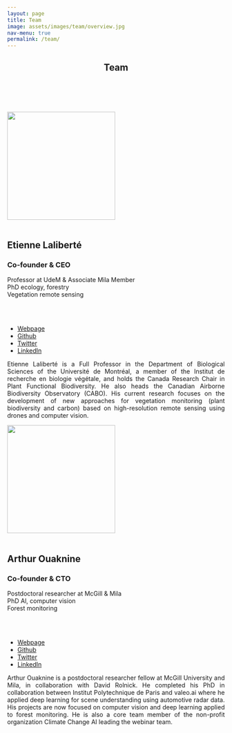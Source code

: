 ```yaml
---
layout: page
title: Team
image: assets/images/team/overview.jpg
nav-menu: true
permalink: /team/
---
```


<!-- Main -->
<div id="main" class="alt">

<!-- One -->
<section id="one">
	<div class="inner">
		<header class="major">
			<h1>Team</h1>
		</header>


<br>
<br>



<div class="row">
<div class="6u 12u$(small)">
<div class="circular_image"> <img class="center" width="250" src="{% link assets/images/team/etienne_laliberte_4000.jpg %}" alt="" /> </div>
<br>

<div class="align-center">
<h2>Etienne Laliberté</h2>
<h3>Co-founder & CEO</h3>
Professor at UdeM & Associate Mila Member
<br>
PhD ecology, forestry
<br>
Vegetation remote sensing

<br><br>
<ul class="icons">
    <li><a href="https://irbv.umontreal.ca/le-personnel/etienne-laliberte/?lang=en" class="icon alt fa-globe"><span class="label">Webpage</span></a></li>
    <li><a href="https://scholar.google.com/citations?hl=en&user=FsJbyNEAAAAJ&view_op=list_works&sortby=pubdate" class="icon alt fa-graduation-cap"><span class="label">Github</span></a></li>
    <li><a href="https://twitter.com/etnlalib" class="icon alt fa-twitter"><span class="label">Twitter</span></a></li>
    <li><a href="https://www.linkedin.com/in/elaliberte" class="icon alt fa-linkedin"><span class="label">LinkedIn</span></a></li>
</ul>

<p align="justify">
Etienne Laliberté is a Full Professor in the Department of Biological Sciences of the Université de Montréal, a member of the Institut de recherche en biologie végétale, and holds the Canada Research Chair in Plant Functional Biodiversity. He also heads the Canadian Airborne Biodiversity Observatory (CABO). His current research focuses on the development of new approaches for vegetation monitoring (plant biodiversity and carbon) based on high-resolution remote sensing using drones and computer vision.
</p>

</div>
</div>

<div class="6u 12u$(small)">
<div class="circular_image"> <img class="center" width="250" src="{% link assets/images/team/arthur_ouaknine_600.jpg %}" alt="" /> </div>

<br>

<div class="align-center">
<h2>Arthur Ouaknine</h2>
<h3>Co-founder & CTO</h3>

Postdoctoral researcher at McGill & Mila
<br>
PhD Al, computer vision
<br>
Forest monitoring

<br><br>
<ul class="icons">
    <li><a href="https://arthurouaknine.github.io/" class="icon alt fa-globe"><span class="label">Webpage</span></a></li>
    <li><a href="https://scholar.google.com/citations?user=OCT3E9wAAAAJ&hl=en" class="icon alt fa-graduation-cap"><span class="label">Github</span></a></li>
    <li><a href="https://twitter.com/ArthurOuaknine" class="icon alt fa-twitter"><span class="label">Twitter</span></a></li>
    <li><a href="https://www.linkedin.com/in/arthur-ouaknine" class="icon alt fa-linkedin"><span class="label">LinkedIn</span></a></li>
</ul>

<p align="justify">
Arthur Ouaknine is a postdoctoral researcher fellow at McGill University and Mila, in collaboration with David Rolnick.  He completed his PhD in collaboration between Institut Polytechnique de Paris and valeo.ai where he applied deep learning for scene understanding using automotive radar data. His projects are now focused on computer vision and deep learning applied to forest monitoring. He is also a core team member of the non-profit organization Climate Change AI leading the webinar team.
</p>

</div>
</div>
</div>


